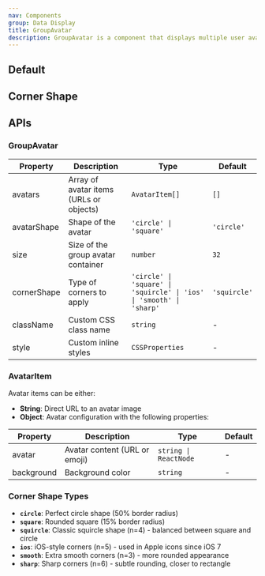 ```yaml
---
nav: Components
group: Data Display
title: GroupAvatar
description: GroupAvatar is a component that displays multiple user avatars in a grid layout with smooth corner styling. It supports different corner types including iOS-style superellipse shapes for modern visual appeal. The component automatically arranges up to 4 avatars in a 2x2 grid and applies smooth corner masks for enhanced visual presentation.
---
```


## Default

<code src="./demos/index.tsx" nopadding></code>

## Corner Shape

<code src="./demos/CornerShape.tsx" center></code>

## APIs

### GroupAvatar

| Property    | Description                             | Type                                                                 | Default      |
| ----------- | --------------------------------------- | -------------------------------------------------------------------- | ------------ |
| avatars     | Array of avatar items (URLs or objects) | `AvatarItem[]`                                                       | `[]`         |
| avatarShape | Shape of the avatar                     | `'circle' \| 'square'`                                               | `'circle'`   |
| size        | Size of the group avatar container      | `number`                                                             | `32`         |
| cornerShape | Type of corners to apply                | `'circle' \| 'square' \| 'squircle' \| 'ios' \| 'smooth' \| 'sharp'` | `'squircle'` |
| className   | Custom CSS class name                   | `string`                                                             | -            |
| style       | Custom inline styles                    | `CSSProperties`                                                      | -            |

### AvatarItem

Avatar items can be either:

- **String**: Direct URL to an avatar image
- **Object**: Avatar configuration with the following properties:

| Property   | Description                   | Type                  | Default |
| ---------- | ----------------------------- | --------------------- | ------- |
| avatar     | Avatar content (URL or emoji) | `string \| ReactNode` | -       |
| background | Background color              | `string`              | -       |

### Corner Shape Types

- **`circle`**: Perfect circle shape (50% border radius)
- **`square`**: Rounded square (15% border radius)
- **`squircle`**: Classic squircle shape (n=4) - balanced between square and circle
- **`ios`**: iOS-style corners (n=5) - used in Apple icons since iOS 7
- **`smooth`**: Extra smooth corners (n=3) - more rounded appearance
- **`sharp`**: Sharp corners (n=6) - subtle rounding, closer to rectangle
